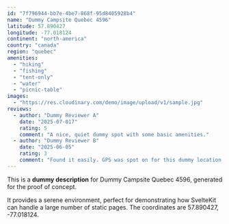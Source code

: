```yaml
---
id: "7f796944-bb7e-4be7-868f-95d8405928b4"
name: "Dummy Campsite Quebec 4596"
latitude: 57.890427
longitude: -77.018124
continent: "north-america"
country: "canada"
region: "quebec"
amenities:
  - "hiking"
  - "fishing"
  - "tent-only"
  - "water"
  - "picnic-table"
images:
  - "https://res.cloudinary.com/demo/image/upload/v1/sample.jpg"
reviews:
  - author: "Dummy Reviewer A"
    date: "2025-07-017"
    rating: 5
    comment: "A nice, quiet dummy spot with some basic amenities."
  - author: "Dummy Reviewer B"
    date: "2025-06-05"
    rating: 3
    comment: "Found it easily. GPS was spot on for this dummy location."
---
```


This is a **dummy description** for Dummy Campsite Quebec 4596, generated for the proof of concept.

It provides a serene environment, perfect for demonstrating how SvelteKit can handle a large number of static pages. The coordinates are 57.890427, -77.018124.
